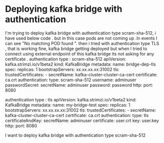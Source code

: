 
# Deploying kafka bridge with authentication

I'm trying to deploy kafka bridge with authentication type scram-sha-512, i have used below code . but in this case pods are not coming up .In events I can see "No matching POD found ".
then i tried with authentication type TLS , that is working fine, kafka bridge getting deployed but when I tried to connect using  external endpoint of this kafka bridge its not asking for any certificate .
authentication type : scram-sha-512
apiVersion: kafka.strimzi.io/v1beta2
kind: KafkaBridge
metadata:
  name: bridge-dep-tls
spec:
  replicas: 1
  bootstrapServers: xx.xx.xx.xx:31002
  tls:
    trustedCertificates:
      - secretName: kafka-cluster-cluster-ca-cert
        certificate: ca.crt
  authentication:
    type: scram-sha-512
    username: adminuser
    passwordSecret:
      secretName: adminuser
      password: password
  http:
    port: 8080

authentication type : tls
apiVersion: kafka.strimzi.io/v1beta2
kind: KafkaBridge
metadata:
  name: my-bridge-test
spec:
  replicas: 1
  bootstrapServers: xx.xx.xx.xx:31002
  tls:
    trustedCertificates:
    - secretName: kafka-cluster-cluster-ca-cert
      certificate: ca.crt
  authentication:
    type: tls
    certificateAndKey:
      secretName: adminuser
      certificate: user.crt
      key: user.key
  http:
    port: 8080


I want to deploy kafka bridge with authentication type scram-sha-512

        